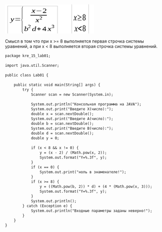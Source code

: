 ![screenshot](screenshots/Screenshot_2021-09-10_18-22-44.png)

Смысл в том что при x >= 8 выполняется первая строчка системы уравнений,
а при x < 8 выполняется вторая строчка системы уравнений.

```
package kre_15_lab01;

import java.util.Scanner;

public class Lab01 {

    public static void main(String[] args) {
        try {
            Scanner scan = new Scanner(System.in);

            System.out.println("Консольная программа на JAVA");
            System.out.print("Введите X(число):");
            double x = scan.nextDouble();
            System.out.print("Введите А(число):");
            double b = scan.nextDouble();
            System.out.print("Введите B(число):");
            double d = scan.nextDouble();
            double y = 0;

            if (x < 8 && x != 0) {
                y = (x - 2) / (Math.pow(x, 2));
                System.out.format("Y=%.3f", y);
            }
            if (x == 0) {
                System.out.print("ноль в знаменателе!");
            }
            if (x >= 8) {
                y = ((Math.pow(b, 2)) * d) + (4 * (Math.pow(x, 3)));
                System.out.format("Y=%.3f", y);
            }
            System.out.println();
        } catch (Exception e) {
            System.out.println("Входные параметры заданы неверно!");
        }
    }
}
```
